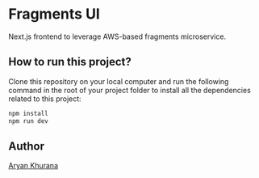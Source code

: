 # Fragments UI

Next.js frontend to leverage AWS-based fragments microservice.

## How to run this project?

Clone this repository on your local computer and run the following command in the root of your project folder to install all the dependencies related to this project:

```bash
npm install
npm run dev
```

## Author

[Aryan Khurana](https://github.com/AryanK1511)
